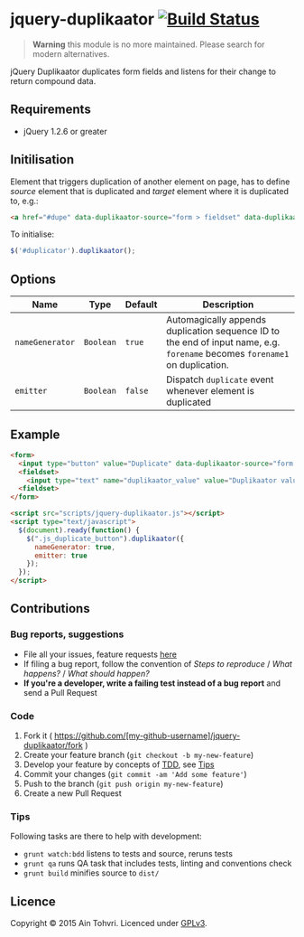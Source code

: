 # jquery-duplikaator [![Build Status](http://img.shields.io/travis/ain/jquery-duplikaator.svg)](https://travis-ci.org/ain/jquery-duplikaator)

> **Warning** this module is no more maintained. Please search for modern alternatives.

jQuery Duplikaator duplicates form fields and listens for their change to return compound data.

## Requirements

- jQuery 1.2.6 or greater

## Initilisation

Element that triggers duplication of another element on page, has to define _source_ element that is duplicated and _target_ element where it is duplicated to, e.g.:

``` html
<a href="#dupe" data-duplikaator-source="form > fieldset" data-duplikaator-target="form" id="duplicator">Duplicate</a>
```

To initialise:

``` js
$('#duplicator').duplikaator();
```

## Options

| Name | Type | Default | Description |
| ---- | ---- | ------- | ----------- |
| `nameGenerator` | `Boolean` | `true` | Automagically appends duplication sequence ID to the end of input name, e.g. `forename` becomes `forename1` on duplication. |
| `emitter` | `Boolean` | `false` | Dispatch `duplicate` event whenever element is duplicated |

## Example

```html
<form>
  <input type="button" value="Duplicate" data-duplikaator-source="form > fieldset" data-duplikaator-target="form" class="js_duplicate_button">
  <fieldset>
    <input type="text" name="duplikaator_value" value="Duplikaator value">
  <fieldset>
</form>

<script src="scripts/jquery-duplikaator.js"></script>
<script type="text/javascript">
  $(document).ready(function() {
    $(".js_duplicate_button").duplikaator({
      nameGenerator: true,
      emitter: true
    });
  });
</script>
```

## Contributions

### Bug reports, suggestions

- File all your issues, feature requests [here](https://github.com/ain/jquery-duplikaator/issues)
- If filing a bug report, follow the convention of _Steps to reproduce_ / _What happens?_ / _What should happen?_
- __If you're a developer, write a failing test instead of a bug report__ and send a Pull Request

### Code

1. Fork it ( https://github.com/[my-github-username]/jquery-duplikaator/fork )
2. Create your feature branch (`git checkout -b my-new-feature`)
3. Develop your feature by concepts of [TDD](http://en.wikipedia.org/wiki/Test-driven_development), see [Tips](#tips)
3. Commit your changes (`git commit -am 'Add some feature'`)
4. Push to the branch (`git push origin my-new-feature`)
5. Create a new Pull Request

### Tips

Following tasks are there to help with development:

- `grunt watch:bdd` listens to tests and source, reruns tests
- `grunt qa` runs QA task that includes tests, linting and conventions check
- `grunt build` minifies source to `dist/`

## Licence
Copyright © 2015 Ain Tohvri. Licenced under [GPLv3](LICENSE).
